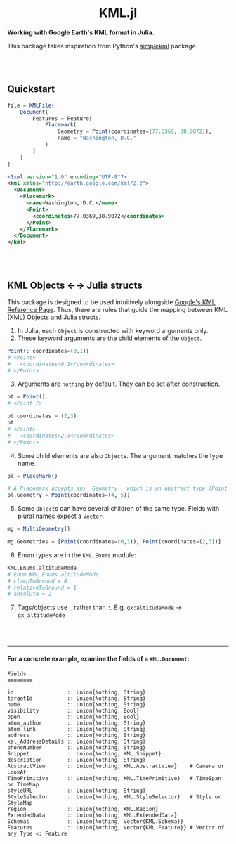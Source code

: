 <h1 align="center">KML.jl</h1>

**Working with Google Earth's KML format in Julia.**

This package takes inspiration from Python's [simplekml](https://simplekml.readthedocs.io/en/latest/)
package.

<br>
<br>

## Quickstart

```julia
file = KMLFile(
    Document(
        Features = Feature[
            Placemark(
                Geometry = Point(coordinates=(77.0369, 38.9072)),
                name = "Washington, D.C."
            )
        ]
    )
)
```


```xml
<?xml version="1.0" encoding="UTF-8"?>
<kml xmlns="http://earth.google.com/kml/2.2">
  <Document>
    <Placemark>
      <name>Washington, D.C.</name>
      <Point>
        <coordinates>77.0369,38.9072</coordinates>
      </Point>
    </Placemark>
  </Document>
</kml>
```


<br>
<br>


## KML Objects ←→ Julia structs

This package is designed to be used intuitively alongside [Google's KML Reference Page](https://developers.google.com/kml/documentation/kmlreference).  Thus, there are rules that guide the mapping between KML (XML) Objects and Julia structs.

1. In Julia, each `Object` is constructed with keyword arguments only.
2. These keyword arguments are the child elements of the `Object`.

```julia
Point(; coordinates=(0,1))
# <Point>
#   <coordinates>0,1</coordinates>
# </Point>
```

3. Arguments are `nothing` by default. They can be set after construction.

```julia
pt = Point()
# <Point />

pt.coordinates = (2,3)
pt
# <Point>
#   <coordinates>2,3</coordinates>
# </Point>
```

4. Some child elements are also `Object`s.  The argument matches the type name.

```julia
pl = PlaceMark()

# A Placemark accepts any `Geometry`, which is an abstract type (Point <: Geometry)
pl.Geometry = Point(coordinates=(4, 5))
```

5. Some `Object`s can have several children of the same type.  Fields with plural names expect a `Vector`.

```julia
mg = MultiGeometry()

mg.Geometries = [Point(coordinates=(0,1)), Point(coordinates=(2,3))]
```

6. Enum types are in the `KML.Enums` module:

```julia
KML.Enums.altitudeMode
# Enum KML.Enums.altitudeMode:
# clampToGround = 0
# relativeToGround = 1
# absolute = 2
```

7. Tags/objects use `_` rather than `:`.  E.g. `gx:altitudeMode` → `gx_altitudeMode`


<br><br>

---

#### For a concrete example, examine the fields of a `KML.Document`:

```
Fields
≡≡≡≡≡≡≡≡

id                 :: Union{Nothing, String}
targetId           :: Union{Nothing, String}
name               :: Union{Nothing, String}
visibility         :: Union{Nothing, Bool}
open               :: Union{Nothing, Bool}
atom_author        :: Union{Nothing, String}
atom_link          :: Union{Nothing, String}
address            :: Union{Nothing, String}
xal_AddressDetails :: Union{Nothing, String}
phoneNumber        :: Union{Nothing, String}
Snippet            :: Union{Nothing, KML.Snippet}
description        :: Union{Nothing, String}
AbstractView       :: Union{Nothing, KML.AbstractView}    # Camera or LookAt
TimePrimitive      :: Union{Nothing, KML.TimePrimitive}   # TimeSpan or TimeMap
styleURL           :: Union{Nothing, String}
StyleSelector      :: Union{Nothing, KML.StyleSelector}   # Style or StyleMap
region             :: Union{Nothing, KML.Region}
ExtendedData       :: Union{Nothing, KML.ExtendedData}
Schemas            :: Union{Nothing, Vector{KML.Schema}}
Features           :: Union{Nothing, Vector{KML.Feature}} # Vector of any Type <: Feature
```
